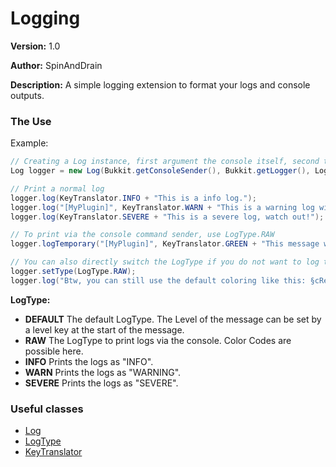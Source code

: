 # Logging

**Version:** 1.0

**Author:** SpinAndDrain

**Description:** A simple logging extension to format your logs and console outputs.

### The Use

Example:

````java
// Creating a Log instance, first argument the console itself, second the logger
Log logger = new Log(Bukkit.getConsoleSender(), Bukkit.getLogger(), LogType.DEFAULT);

// Print a normal log
logger.log(KeyTranslator.INFO + "This is a info log.");
logger.log("[MyPlugin]", KeyTranslator.WARN + "This is a warning log with prefix.");
logger.log(KeyTranslator.SEVERE + "This is a severe log, watch out!");

// To print via the console command sender, use LogType.RAW
logger.logTemporary("[MyPlugin]", KeyTranslator.GREEN + "This message will appear greeeen.", LogType.RAW);

// You can also directly switch the LogType if you do not want to log temporary each time
logger.setType(LogType.RAW);
logger.log("Btw, you can still use the default coloring like this: §cRed");
````

**LogType:**

* __DEFAULT__ The default LogType. The Level of the message can be set by a level key at the start of the message.
* __RAW__ The LogType to print logs via the console. Color Codes are possible here.
* __INFO__ Prints the logs as "INFO".
* __WARN__ Prints the logs as "WARNING".
* __SEVERE__ Prints the logs as "SEVERE".

### Useful classes

* [Log](https://github.com/SpinAndDrain/LibsCollection/blob/master/src/de/spinanddrain/logging/Log.java)
* [LogType](https://github.com/SpinAndDrain/LibsCollection/blob/master/src/de/spinanddrain/logging/LogType.java)
* [KeyTranslator](https://github.com/SpinAndDrain/LibsCollection/blob/master/src/de/spinanddrain/logging/translate/KeyTranslator.java)
